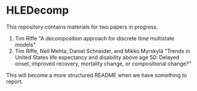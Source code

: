 # HLEDecomp
This repository contains materials for two papers in progress.
1) Tim Riffe "A decomposition approach for discrete time multistate models"
2) Tim Riffe, Neil Mehta, Daniel Schneider, and Mikko Myrskylä "Trends in United States life expectancy and disability above age 50: Delayed onset, improved recovery, mortality change, or compositional change?"

This will become a more structured README when we have something to report.
